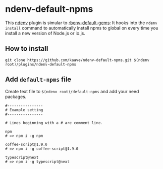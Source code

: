 # ndenv-default-npms

This [ndenv](https://github.com/riywo/ndenv) plugin is simular to [rbenv-default-gems](https://github.com/rbenv/rbenv-default-gems): It hooks into the `ndenv install` command to automatically install npms to global on every time you install a new version of Node.js or io.js.

## How to install

```
git clone https://github.com/kaave/ndenv-default-npms.git $(ndenv root)/plugins/ndenv-default-npms
```

## Add `default-npms` file

Create text file to `$(ndenv root)/default-npms` and add your need packages.

```text
#----------------
# Example setting
#----------------

# Lines beginning with a # are comment line.

npm
# => npm i -g npm

coffee-script@1.9.0
# => npm i -g coffee-script@1.9.0

typescript@next
# => npm i -g typescript@next
```
